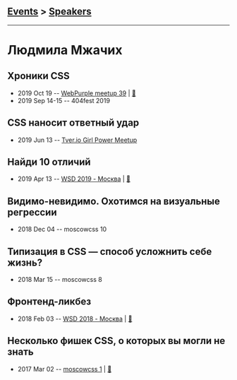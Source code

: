 ## [Events](../README.md) > [Speakers](../speakers.md)
---

# Людмила Мжачих

## Хроники CSS
- 2019 Oct 19 -- [WebPurple meetup 39](https://www.youtube.com/watch?v=gesNqav06lk)  | [:notebook:](https://vk.com/doc3352204_522378277?hash=321ab3875639c9fbe3&dl=645c5b7f3cc579b18e)  
- 2019 Sep 14-15 -- 404fest 2019    
## CSS наносит ответный удар
- 2019 Jun 13 -- [Tver.io Girl Power Meetup](https://www.youtube.com/watch?v=Hv-4n5oMq8M)    
## Найди 10 отличий
- 2019 Apr 13 -- [WSD 2019 - Москва](https://www.youtube.com/watch?v=qlj5ORCMhrA)  | [:notebook:](https://wsd.events/2019/04/13/pres/diff-testing.pdf)  
## Видимо-невидимо. Охотимся на визуальные регрессии
- 2018 Dec 04 -- moscowcss 10    
## Типизация в CSS — способ усложнить себе жизнь?
- 2018 Mar 15 -- moscowcss 8    
## Фронтенд-ликбез
- 2018 Feb 03 -- [WSD 2018 - Москва](https://www.youtube.com/watch?v=Dmayg0Fnfkw)  | [:notebook:](https://wsd.events/2018/02/03/pres/frontend-101.pdf)  
## Несколько фишек CSS, о которых вы могли не знать
- 2017 Mar 02 -- [moscowcss 1](https://www.youtube.com/watch?v=1BS4V5r_HQQ)  | [:notebook:](http://css.moscow/1/css-secrets/cover.html)  
